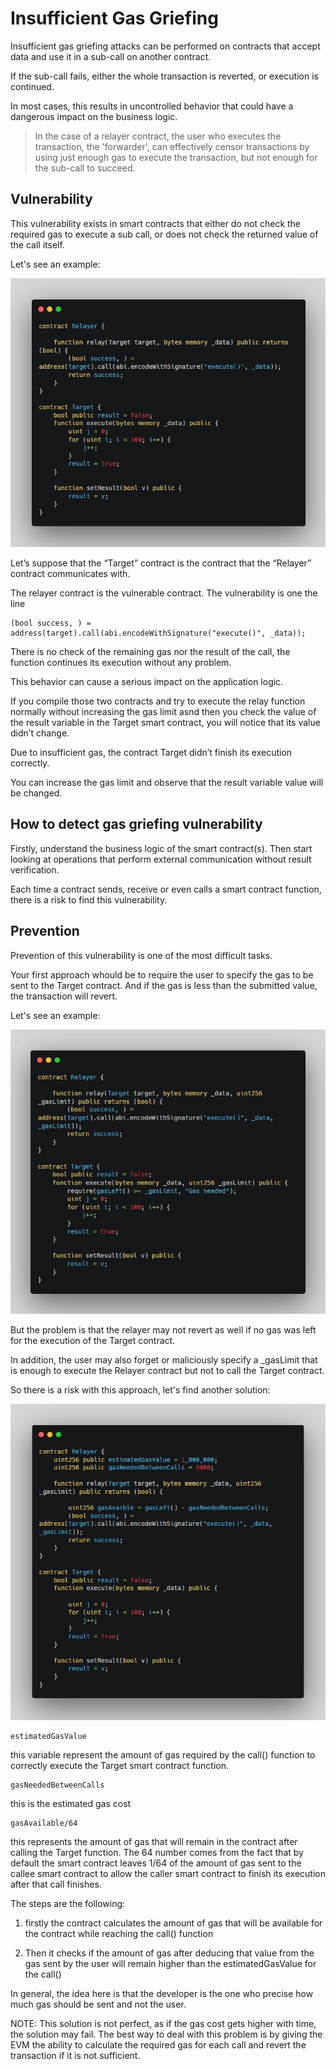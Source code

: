# Insufficient Gas Griefing

Insufficient gas griefing attacks can be performed on contracts that accept data and use it in a sub-call on another contract.

If the sub-call fails, either the whole transaction is reverted, or execution is continued.

In most cases, this results in uncontrolled behavior that could have a dangerous impact on the business logic.

>In the case of a relayer contract, the user who executes the transaction, the 'forwarder', can effectively censor transactions by using just enough gas to execute the transaction, but not enough for the sub-call to succeed.

Vulnerability
-

This vulnerability exists in smart contracts that either do not check the required gas to execute a sub call, or does not check the returned value of the call itself.

Let's see an example:

![Alt text](image/Insufficient%20Gas%20Griefing/insufficientGasFirstExample.png)

Let’s suppose that the “Target” contract is the contract that the “Relayer” contract communicates with.

The relayer contract is the vulnerable contract. The vulnerability is one the line

    (bool success, ) = address(target).call(abi.encodeWithSignature("execute()", _data));

There is no check of the remaining gas nor the result of the call, the function continues its execution without any problem.

This behavior can cause a serious impact on the application logic.

If you compile those two contracts and try to execute the relay function normally without increasing the gas limit asnd then you check the value of the result variable in the Target smart contract, you will notice that its value didn’t change.

Due to insufficient gas, the contract Target didn’t finish its execution correctly.

You can increase the gas limit and observe that the result variable value will be changed.

How to detect gas griefing vulnerability
-

Firstly, understand the business logic of the smart contract(s). Then start looking at operations that perform external communication without result verification.

Each time a contract sends, receive or even calls a smart contract function, there is a risk to find this vulnerability.

Prevention
-

Prevention of this vulnerability is one of the most difficult tasks.

Your first approach whould be to require the user to specify the gas to be sent to the Target contract. And if the gas is less than the submitted value, the transaction will revert.

Let's see an example:

![Alt text](image/Insufficient%20Gas%20Griefing/insufficientGasSWCExample.png)

But the problem is that the relayer may not revert as well if no gas was left for the execution of the Target contract.

In addition, the user may also forget or maliciously specify a _gasLimit that is enough to execute the Relayer contract but not to call the Target contract.

So there is a risk with this approach, let's find another solution:

![Alt text](image/Insufficient%20Gas%20Griefing/gasGriefingFixing.png)


    estimatedGasValue

this variable represent the amount of gas required by the call() function to correctly execute the Target smart contract function.


    gasNeededBetweenCalls 

this is the estimated gas cost

    gasAvailable/64

this represents the amount of gas that will remain in the contract after calling the Target function. The 64 number comes from the fact that by default the smart contract leaves 1/64 of the amount of gas sent to the callee smart contract to allow the caller smart contract to finish its execution after that call finishes.

The steps are the following:
1. firstly the contract calculates the amount of gas that will be available for the contract while reaching the call() function

2. Then it checks if the amount of gas after deducing that value from the gas sent by the user will remain higher than the estimatedGasValue for the call()

In general, the idea here is that the developer is the one who precise how much gas should be sent and not the user.

NOTE:
This solution is not perfect, as if the gas cost gets higher with time, the solution may fail. The best way to deal with this problem is by giving the EVM the ability to calculate the required gas for each call and revert the transaction if it is not sufficient.